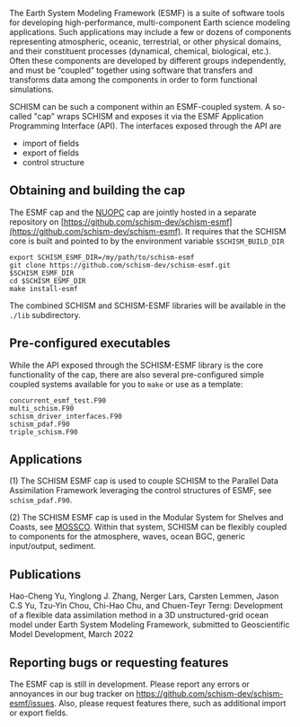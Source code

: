 The Earth System Modeling Framework (ESMF) is a suite of software tools for developing high-performance, multi-component Earth science modeling applications. Such applications may include a few or dozens of components representing atmospheric, oceanic, terrestrial, or other physical domains, and their constituent processes (dynamical, chemical, biological, etc.). Often these components are developed by different groups independently, and must be “coupled” together using software that transfers and transforms data among the components in order to form functional simulations.

SCHISM can be such a component within an ESMF-coupled system.  A so-called "cap" wraps SCHISM and exposes it via the ESMF Application Programming Interface (API).  The interfaces exposed through the API are
 * import of fields
 * export of fields
 * control structure

## Obtaining and building the cap

The ESMF cap and the [NUOPC](nuopc.html) cap are jointly hosted in a separate repository on [https://github.com/schism-dev/schism-esmf](https://github.com/schism-dev/schism-esmf).  It requires that the SCHISM core is built and pointed to by the environment variable `$SCHISM_BUILD_DIR` 

```
export SCHISM_ESMF_DIR=/my/path/to/schism-esmf
git clone https://github.com/schism-dev/schism-esmf.git $SCHISM_ESMF_DIR
cd $SCHISM_ESMF_DIR
make install-esmf
```
The combined SCHISM and SCHISM-ESMF libraries will be available in the `./lib` subdirectory.  

## Pre-configured executables

While the API exposed through the SCHISM-ESMF library is the core functionality of the cap, there are also several
 pre-configured simple coupled systems available for you to  `make` or use as a template: 

```
concurrent_esmf_test.F90  
multi_schism.F90
schism_driver_interfaces.F90
schism_pdaf.F90
triple_schism.F90
```
## Applications

(1) The SCHISM ESMF cap is used to couple SCHISM to the Parallel Data Assimilation Framework leveraging the control structures of ESMF, see `schism_pdaf.F90`.

(2) The SCHISM ESMF cap is used in the Modular System for Shelves and Coasts, see  [MOSSCO](mossco.html).  Within that system, SCHISM can be flexibly coupled to components for the atmosphere, waves, ocean BGC, generic input/output, sediment. 

## Publications
Hao-Cheng Yu, Yinglong J. Zhang, Nerger Lars, Carsten Lemmen, Jason C.S Yu, Tzu-Yin Chou, Chi-Hao Chu, and Chuen-Teyr Terng: Development of a flexible data assimilation method in a 3D unstructured-grid ocean model under Earth System Modeling Framework, submitted to Geoscientific Model Development, March 2022

## Reporting bugs or requesting features

The ESMF cap is still in development.  Please report any errors or annoyances in our bug tracker on https://github.com/schism-dev/schism-esmf/issues.  Also, please request features there, such as additional import or export fields.









